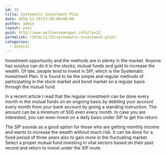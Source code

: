 ```yaml
---
id: 22
title: Systematic Investment Plan
date: 2010-11-25T13:30:00+00:00
author: admin
layout: post
guid: http://www.wellnessmanager.info/?p=22
permalink: /2010/11/25/systematic-investment-plan/
categories:
  - General
---
```

Investment opportunity and the methods are in plenty in the market. Anyone has surplus can do it in the stocks, mutual funds and gold to increase the wealth. Of late, people tend to invest in SIP, which is the Systematic Investment Plan. It is found to be the simple and regular methods of participating in the stock market and bond market on a regular basis through the mutual fund.

In a recent article I read that the regular investment can be done every month in the mutual funds on an ongoing basis by debiting your account every month from your bank account by giving a standing instruction. The amount can be a minimum of 500 even every month. In case you are interested, you can even invest on a daily basis under SIP to get the return.

The SIP sounds as a good option for those who are getting monthly income and wants to increase the wealth without much risk. It can be done for a fixed period of three years also to gain more in the fluctuating market. Select a proper mutual fund investing in vital sectors based on their past record and return to invest under the SIP route.